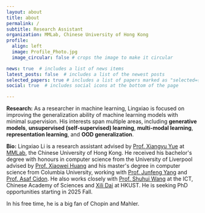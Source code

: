```yaml
---
layout: about
title: about
permalink: /
subtitle: Research Assistant
organization: MMLab, Chinese University of Hong Kong
profile:
  align: left
  image: Profile_Photo.jpg
  image_circular: false # crops the image to make it circular

news: true  # includes a list of news items
latest_posts: false  # includes a list of the newest posts
selected_papers: true # includes a list of papers marked as "selected={true}"
social: true  # includes social icons at the bottom of the page

---
```

**Research:** As a researcher in machine learning, Lingxiao is focused on improving the generalization ability of machine learning models with minimal supervision. His interests span multiple areas, including **generative models**, **unsupervised (self-supervised) learning**, **multi-modal learning**, **representation learning**, and **OOD generalization**.

**Bio:** Lingxiao Li is a research assistant advised by [Prof. Xiangyu Yue](https://xyue.io/) at [MMLab](https://mmlab.ie.cuhk.edu.hk/index.html), the Chinese University of Hong Kong. He received his bachelor's degree with honours in computer science from the University of Liverpool advised by [Prof. Xiaowei Huang](https://cgi.csc.liv.ac.uk/~xiaowei/) and his master's degree in computer science from Columbia University, working with [Prof. Junfeng Yang](http://www.cs.columbia.edu/~junfeng/) and [Prof. Asaf Cidon](https://www.asafcidon.com/). He also works closely with [Prof. Shuhui Wang](https://people.ucas.edu.cn/~wangshuhui?language=en) at the ICT, Chinese Academy of Sciences and [Xili Dai](https://delay-xili.github.io/) at HKUST. He is seeking PhD opportunities starting in 2025 Fall.

In his free time, he is a big fan of Chopin and Mahler.
